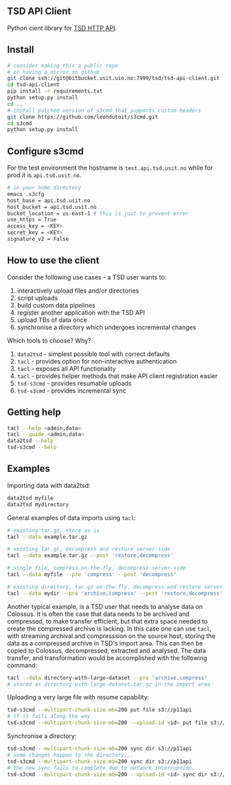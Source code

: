 ## TSD API Client

Python cient library for [TSD HTTP API](https://test.api.tsd.usit.no/v1/docs/tsd-api-integration.html).

## Install

```bash
# consider making this a public repo
# or having a mirror on github
git clone ssh://git@bitbucket.usit.uio.no:7999/tsd/tsd-api-client.git
cd tsd-api-client
pip install -r requirements.txt
python setup.py install
cd ..
# install patched version of s3cmd that supports custom headers
git clone https://github.com/leondutoit/s3cmd.git
cd s3cmd
python setup.py install
```

## Configure s3cmd

For the test environment the hostname is `test.api.tsd.usit.no` while for prod it is `api.tsd.usit.no`.

```bash
# in your home directory
emacs .s3cfg
host_base = api.tsd.usit.no
host_bucket = api.tsd.usit.no
bucket_location = us-east-1 # this is just to prevent error
use_https = True
access_key = <KEY>
secret_key = <KEY>
signature_v2 = False
```

## How to use the client

Consider the following use cases - a TSD user wants to:

1) interactively upload files and/or directories
2) script uploads
3) build custom data pipelines
4) register another application with the TSD API
5) upload TBs of data once
6) synchronise a directory which undergoes incremental changes

Which tools to choose? Why?

1) `data2tsd` - simplest possible tool with correct defaults
2) `tacl` - provides option for non-interactive authentication
3) `tacl` - exposes all API functionality
4) `tacl` - provides helper methods that make API client registration easier
5) `tsd-s3cmd` - provides resumable uploads
6) `tsd-s3cmd` - provides incremental sync

## Getting help

```bash
tacl --help <admin,data>
tacl --guide <admin,data>
data2tsd --help
tsd-s3cmd --help
```

## Examples

Importing data with data2tsd:

```bash
data2tsd myfile
data2tsd mydirectory
```

General examples of data imports using `tacl`:

```bash
# existing tar.gz, store as is
tacl --data example.tar.gz

# existing tar.gz, decompress and restore server-side
tacl --data example.tar.gz --post 'restore,decompress'

# single file, compress on-the-fly, decompress server-side
tacl --data myfile --pre 'compress' --post 'decompress'

# existing directory, tar.gz on-the-fly, decompress and restore server-side
tacl --data mydir --pre 'archive,compress' --post 'restore,decompress'
```

Another typical example, is a TSD user that needs to analyse data on Colossus. It is often the case that data needs to be archived and compressed, to make transfer efficient, but that extra space needed to create the compressed archive is lacking. In this case one can use `tacl`, with streaming archival and compresssion on the source host, storing the data as a compressed archive in TSD's import area. This can then be copied to Colossus, decompressed, extracted and analysed. The data transfer, and transformation would be accomplished with the following command:

```bash
tacl --data directory-with-large-dataset --pre 'archive,compress'
# stored as directory-with-large-dataset.tar.gz in the import area
```

Uploading a very large file with resume capability:
```bash
tsd-s3cmd --multipart-chunk-size-mb=200 put file s3://p11api
# if it fails along the way
tsd-s3cmd --multipart-chunk-size-mb=200 --upload-id <id> put file s3://p11api
```
Synchronise a directory:
```bash
tsd-s3cmd --multipart-chunk-size-mb=200 sync dir s3://p11api
# some changes happen to the directory...
tsd-s3cmd --multipart-chunk-size-mb=200 sync dir s3://p11api
# the new sync fails to complete due to network interruption...
tsd-s3cmd --multipart-chunk-size-mb=200 --upload-id <id> sync dir s3://p11api
```
